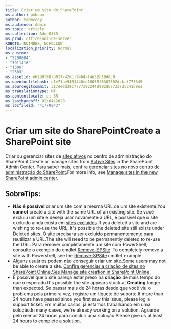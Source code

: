 ```yaml
---
title: Criar um site do SharePoint
ms.author: pebaum
author: todmccoy
ms.audience: Admin
ms.topic: article
ms.collection: Adm_O365
ms.prod: office-online-server
ROBOTS: NOINDEX, NOFOLLOW
localization_priority: Normal
ms.custom:
- "5200004"
- "3911416"
- "1386"
- "2303"
ms.assetid: e62b9f80-b017-42dc-9464-f4e32c19d6c9
ms.openlocfilehash: e1e71ae9401448ed18058f6307302dcbaf773649
ms.sourcegitcommit: 317eeed39c7777a922442992d67733726c41d9e1
ms.translationtype: MT
ms.contentlocale: pt-BR
ms.lasthandoff: 02/04/2020
ms.locfileid: "41770843"
---
```

# <a name="create-a-sharepoint-site"></a><span data-ttu-id="f8fef-102">Criar um site do SharePoint</span><span class="sxs-lookup"><span data-stu-id="f8fef-102">Create a SharePoint site</span></span>

<span data-ttu-id="f8fef-103">Criar ou gerenciar sites de [sites ativos](https://admin.microsoft.com/sharepoint?page=sitemanagement&modern=true) no centro de administração do SharePoint.</span><span class="sxs-lookup"><span data-stu-id="f8fef-103">Create or manage sites from [Active Sites](https://admin.microsoft.com/sharepoint?page=sitemanagement&modern=true) in the SharePoint Admin Center.</span></span> <span data-ttu-id="f8fef-104">Para saber mais, confira [gerenciar sites no novo centro de administração do SharePoint](https://docs.microsoft.com/sharepoint/manage-site-creation).</span><span class="sxs-lookup"><span data-stu-id="f8fef-104">For more info, see [Manage sites in the new SharePoint admin center](https://docs.microsoft.com/sharepoint/manage-site-creation).</span></span> 

## <a name="tips"></a><span data-ttu-id="f8fef-105">Sobre</span><span class="sxs-lookup"><span data-stu-id="f8fef-105">Tips:</span></span>

- <span data-ttu-id="f8fef-106">**Não é possível** criar um site com a mesma URL de um site existente.</span><span class="sxs-lookup"><span data-stu-id="f8fef-106">You **cannot** create a site with the same URL of an existing site.</span></span> <span data-ttu-id="f8fef-107">Se você excluiu um site e deseja usar novamente a URL, é possível que o site excluído ainda exista em [sites excluídos](https://admin.microsoft.com/sharepoint?page=recyclebin&modern=true).</span><span class="sxs-lookup"><span data-stu-id="f8fef-107">If you deleted a site and are wishing to re-use the URL, it's possible the deleted site still exists under [Deleted sites](https://admin.microsoft.com/sharepoint?page=recyclebin&modern=true).</span></span> <span data-ttu-id="f8fef-108">O site precisará ser excluído permanentemente para reutilizar a URL.</span><span class="sxs-lookup"><span data-stu-id="f8fef-108">The site will need to be permanently deleted to re-use the URL.</span></span> <span data-ttu-id="f8fef-109">Para remover completamente um site com PowerShell, consulte o exemplo do cmdlet [Remove-SPSite](https://docs.microsoft.com/sharepoint/manage-sites-in-new-admin-center#delete-a-site) .</span><span class="sxs-lookup"><span data-stu-id="f8fef-109">To completely remove a site with Powershell, see the [Remove-SPSite](https://docs.microsoft.com/sharepoint/manage-sites-in-new-admin-center#delete-a-site) cmdlet example.</span></span>
- <span data-ttu-id="f8fef-110">Alguns usuários podem não conseguir criar um site.</span><span class="sxs-lookup"><span data-stu-id="f8fef-110">Some users may not be able to create a site.</span></span> <span data-ttu-id="f8fef-111">[Confira gerenciar a criação de sites no SharePoint Online](https://docs.microsoft.com/sharepoint/manage-site-creation).</span><span class="sxs-lookup"><span data-stu-id="f8fef-111">[See Manage site creation in SharePoint Online](https://docs.microsoft.com/sharepoint/manage-site-creation).</span></span>
- <span data-ttu-id="f8fef-112">É possível que o site pareça estar preso na **criação** de mais tempo do que o esperado.</span><span class="sxs-lookup"><span data-stu-id="f8fef-112">It's possible the site appears stuck at **Creating** longer than expected.</span></span> <span data-ttu-id="f8fef-113">Se passar mais de 24 horas desde que você viu o problema pela primeira vez, registre um tíquete de suporte.</span><span class="sxs-lookup"><span data-stu-id="f8fef-113">If more than 24 hours have passed since you first saw this issue, please log a support ticket.</span></span> <span data-ttu-id="f8fef-114">Em muitos casos, já estamos trabalhando em uma solução.</span><span class="sxs-lookup"><span data-stu-id="f8fef-114">In many cases, we're already working on a solution.</span></span> <span data-ttu-id="f8fef-115">Aguarde pelo menos 24 horas para concluir uma solução.</span><span class="sxs-lookup"><span data-stu-id="f8fef-115">Please give us at least 24 hours to complete a solution.</span></span>
